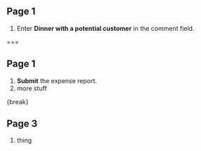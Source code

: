 ## Page 1

1. Enter **Dinner with a potential customer** in the comment field.

===

## Page 1

1. **Submit** the expense report.
2. more stuff

{break}

## Page 3

1. thing
